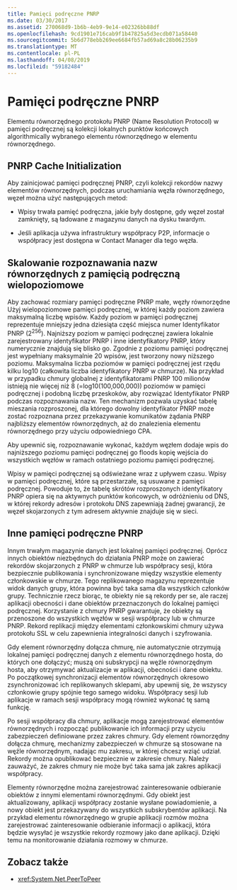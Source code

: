 ```yaml
---
title: Pamięci podręczne PNRP
ms.date: 03/30/2017
ms.assetid: 270068d9-1b6b-4eb9-9e14-e02326bb88df
ms.openlocfilehash: 9cd1901e716cab9f1b47825a5d3ecdb071a58440
ms.sourcegitcommit: 5b6d778ebb269ee6684fb57ad69a8c28b06235b9
ms.translationtype: MT
ms.contentlocale: pl-PL
ms.lasthandoff: 04/08/2019
ms.locfileid: "59182484"
---
```

# <a name="pnrp-caches"></a>Pamięci podręczne PNRP
Elementu równorzędnego protokołu PNRP (Name Resolution Protocol) w pamięci podręcznej są kolekcji lokalnych punktów końcowych algorithmically wybranego elementu równorzędnego w elementu równorzędnego.  
  
## <a name="pnrp-cache-initialization"></a>PNRP Cache Initialization  
 Aby zainicjować pamięci podręcznej PNRP, czyli kolekcji rekordów nazwy elementów równorzędnych, podczas uruchamiania węzła równorzędnego, węzeł można użyć następujących metod:  
  
-   Wpisy trwała pamięć podręczna, jakie były dostępne, gdy węzeł został zamknięty, są ładowane z magazynu danych na dysku twardym.  
  
-   Jeśli aplikacja używa infrastruktury współpracy P2P, informacje o współpracy jest dostępna w Contact Manager dla tego węzła.  
  
## <a name="scaling-peer-name-resolution-with-a-multi-level-cache"></a>Skalowanie rozpoznawania nazw równorzędnych z pamięcią podręczną wielopoziomowe  
 Aby zachować rozmiary pamięci podręczne PNRP małe, węzły równorzędne Użyj wielopoziomowe pamięci podręcznej, w której każdy poziom zawiera maksymalną liczbę wpisów. Każdy poziom w pamięci podręcznej reprezentuje mniejszy jedna dziesiąta część miejsca numer Identyfikator PNRP (2<sup>256</sup>). Najniższy poziom w pamięci podręcznej zawiera lokalnie zarejestrowany identyfikator PNRP i inne identyfikatory PNRP, który numerycznie znajdują się blisko go. Zgodnie z poziomu pamięci podręcznej jest wypełniany maksymalnie 20 wpisów, jest tworzony nowy niższego poziomu. Maksymalna liczba poziomów w pamięci podręcznej jest rzędu kilku log10 (całkowita liczba identyfikatory PNRP w chmurze). Na przykład w przypadku chmury globalnej z identyfikatorami PNRP 100 milionów istnieją nie więcej niż 8 (=log10(100,000,000)) poziomów w pamięci podręcznej i podobną liczbę przeskoków, aby rozwiązać Identyfikator PNRP podczas rozpoznawania nazw. Ten mechanizm pozwala uzyskać tabelę mieszania rozproszonej, dla którego dowolny identyfikator PNRP może zostać rozpoznana przez przekazywanie komunikatów żądania PNRP najbliższy elementów równorzędnych, aż do znalezienia elementu równorzędnego przy użyciu odpowiedniego CPA.  
  
 Aby upewnić się, rozpoznawanie wykonać, każdym węzłem dodaje wpis do najniższego poziomu pamięci podręcznej go floods kopię wejścia do wszystkich węzłów w ramach ostatniego poziomu pamięci podręcznej.  
  
 Wpisy w pamięci podręcznej są odświeżane wraz z upływem czasu. Wpisy w pamięci podręcznej, które są przestarzałe, są usuwane z pamięci podręcznej. Powoduje to, że tabelę skrótów rozproszonych identyfikatory PNRP opiera się na aktywnych punktów końcowych, w odróżnieniu od DNS, w której rekordy adresów i protokołu DNS zapewniają żadnej gwarancji, że węzeł skojarzonych z tym adresem aktywnie znajduje się w sieci.  
  
## <a name="other-pnrp-caches"></a>Inne pamięci podręczne PNRP  
 Innym trwałym magazynie danych jest lokalnej pamięci podręcznej.  Oprócz innych obiektów niezbędnych do działania PNRP może on zawierać rekordów skojarzonych z PNRP w chmurze lub współpracy sesji, która bezpiecznie publikowania i synchronizowane między wszystkie elementy członkowskie w chmurze. Tego replikowanego magazynu reprezentuje widok danych grupy, która powinna być taka sama dla wszystkich członków grupy. Technicznie rzecz biorąc, te obiekty nie są rekordy per se, ale raczej aplikacji obecności i dane obiektów przeznaczonych do lokalnej pamięci podręcznej. Korzystanie z chmury PNRP gwarantuje, że obiekty są przenoszone do wszystkich węzłów w sesji współpracy lub w chmurze PNRP.  Rekord replikacji między elementami członkowskimi chmury używa protokołu SSL w celu zapewnienia integralności danych i szyfrowania.  
  
 Gdy element równorzędny dołącza chmurę, nie automatycznie otrzymują lokalnej pamięci podręcznej danych z elementu równorzędnego hosta, do których one dołączyć; muszą oni subskrypcji na węźle równorzędnym hosta, aby otrzymywać aktualizacje w aplikacji, obecności i dane obiektu. Po początkowej synchronizacji elementów równorzędnych okresowo zsynchronizować ich replikowanych sklepami, aby upewnij się, że wszyscy członkowie grupy spójnie tego samego widoku.  Współpracy sesji lub aplikacje w ramach sesji współpracy mogą również wykonać tę samą funkcję.  
  
 Po sesji współpracy dla chmury, aplikacje mogą zarejestrować elementów równorzędnych i rozpocząć publikowanie ich informacji przy użyciu zabezpieczeń definiowane przez zakres chmury. Gdy element równorzędny dołącza chmurę, mechanizmy zabezpieczeń w chmurze są stosowane na węźle równorzędnym, nadając mu zakresu, w której chcesz wziąć udział.  Rekordy można opublikować bezpiecznie w zakresie chmury. Należy zauważyć, że zakres chmury nie może być taka sama jak zakres aplikacji współpracy.  
  
 Elementy równorzędne można zarejestrować zainteresowanie odbieranie obiektów z innymi elementami równorzędnymi. Gdy obiekt jest aktualizowany, aplikacji współpracy zostanie wysłane powiadomienie, a nowy obiekt jest przekazywany do wszystkich subskrybentów aplikacji. Na przykład elementu równorzędnego w grupie aplikacji rozmów można zarejestrować zainteresowanie odbieranie informacji o aplikacji, która będzie wysyłać je wszystkie rekordy rozmowy jako dane aplikacji.  Dzięki temu na monitorowanie działania rozmowy w chmurze.  
  
## <a name="see-also"></a>Zobacz także

- <xref:System.Net.PeerToPeer>
